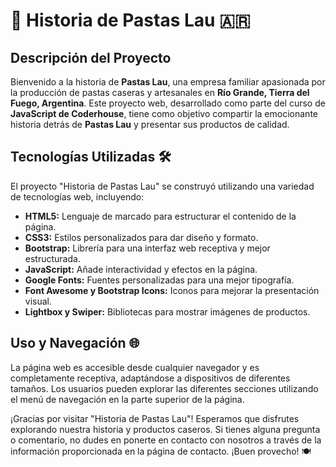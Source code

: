 # 🍝 Historia de Pastas Lau 🇦🇷

## Descripción del Proyecto

Bienvenido a la historia de **Pastas Lau**, una empresa familiar apasionada por la producción de pastas caseras y artesanales en **Río Grande, Tierra del Fuego, Argentina**. Este proyecto web, desarrollado como parte del curso de **JavaScript de Coderhouse**, tiene como objetivo compartir la emocionante historia detrás de **Pastas Lau** y presentar sus productos de calidad.

## Tecnologías Utilizadas 🛠️

El proyecto "Historia de Pastas Lau" se construyó utilizando una variedad de tecnologías web, incluyendo:

- **HTML5:** Lenguaje de marcado para estructurar el contenido de la página.
- **CSS3:** Estilos personalizados para dar diseño y formato.
- **Bootstrap:** Librería para una interfaz web receptiva y mejor estructurada.
- **JavaScript:** Añade interactividad y efectos en la página.
- **Google Fonts:** Fuentes personalizadas para una mejor tipografía.
- **Font Awesome y Bootstrap Icons:** Iconos para mejorar la presentación visual.
- **Lightbox y Swiper:** Bibliotecas para mostrar imágenes de productos.

## Uso y Navegación 🌐

La página web es accesible desde cualquier navegador y es completamente receptiva, adaptándose a dispositivos de diferentes tamaños. Los usuarios pueden explorar las diferentes secciones utilizando el menú de navegación en la parte superior de la página.

¡Gracias por visitar "Historia de Pastas Lau"! Esperamos que disfrutes explorando nuestra historia y productos caseros. Si tienes alguna pregunta o comentario, no dudes en ponerte en contacto con nosotros a través de la información proporcionada en la página de contacto. ¡Buen provecho! 🍽️
